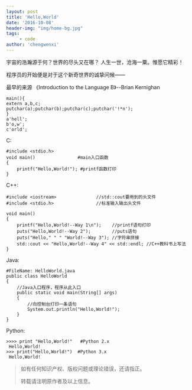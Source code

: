 ```yaml
---
layout: post
title: 'Hello,World'
date: '2016-10-08'
header-img: "img/home-bg.jpg"
tags:
     - code
author: 'chengwenxi'
---
```



宇宙的浩瀚源于何？世界的尽头又在哪？
人生一世，沧海一粟。惟愿它精彩！

程序员的开始便是对于这个新奇世界的诚挚问候——

最早的来源 《Introduction to the Language B》--Brian Kernighan

	main(){
    extern a,b,c;
    putchar(a);putchar(b);putchar(c);putchar('!*n');
	}
	a'hell';
	b'o,w';
	c'orld';

C:

	#include <stdio.h>  
	void main()                #main入口函数  
	{  
	    printf("Hello,World!"); #printf函数打印  
	}

C++:

	#include <iostream>               //std::cout要用到的头文件  
	#include <stdio.h>                //标准输入输出头文件  
	  
	void main()  
	{  
	    printf("Hello,World!--Way 1\n");    //printf语句打印  
	    puts("Hello,World!--Way 2");        //puts语句  
	    puts("Hello," " " "World!--Way 3"); //字符串拼接  
	    std::cout << "Hello,World!--Way 4" << std::endl; //C++教科书上写法  
	} 

Java:
	
	#FileName: HelloWorld.java  
	public class HelloWorld 
	{  
        //Java入口程序，程序从此入口  
        public static void main(String[] args)  
        {  
            //向控制台打印一条语句  
            System.out.println("Hello,World!");  
        }  
    } 

Python:

	>>>> print "Hello,World!"   #Python 2.x  
	 Hello,World!  
	>>> print("Hello,World!")  #Python 3.x    
	 Hello,World!  

> 如有任何知识产权、版权问题或理论错误，还请指正。
>
> 转载请注明原作者及以上信息。
